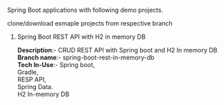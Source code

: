 Spring Boot applications with following demo projects.

clone/download exmaple projects from respective branch

1) Spring Boot REST API with H2 in memory DB

   <b>Description</b>:- CRUD REST API with Spring boot and H2 In memory DB <br>
   <b>Branch name</b>:- spring-boot-rest-in-memory-db <br>
   <b>Tech In-Use</b>:- Spring boot, <br>
                        Gradle,  <br>
                        RESP API, <br>
                        Spring Data. <br>
                        H2 In-memory DB
